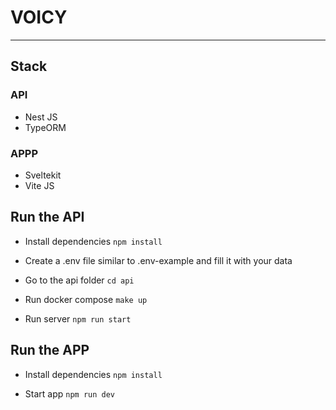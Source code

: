 # VOICY

---

## Stack

### API
* Nest JS
* TypeORM

### APPP
* Sveltekit
* Vite JS

## Run the API

* Install dependencies
```npm install```

* Create a .env file similar to .env-example and fill it with your data

* Go to the api folder
```cd api```

* Run docker compose
```make up```

* Run server
```npm run start```


## Run the APP

* Install dependencies
```npm install```

* Start app
```npm run dev```

